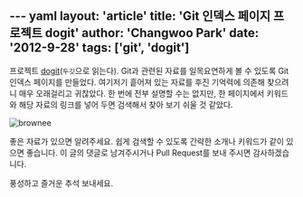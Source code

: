 --- yaml
layout: 'article'
title: 'Git 인덱스 페이지 프로젝트 dogit'
author: 'Changwoo Park'
date: '2012-9-28'
tags: ['git', 'dogit']
---

프로젝트 [dogit][](`두깃`으로 읽는다). Git과 관련된 자료를 일목요연하게 볼 수 있도록 Git 인덱스 페이지를 만들었다. 여기저기 흩어져 있는 자료를 후진 기억력에 의존해 찾으려니 매우 오래걸리고 귀찮았다. 한 번에 전부 설명할 수는 없지만, 한 페이지에서 키워드와 해당 자료의 링크를 넣어 두면 검색해서 찾아 보기 쉬울 것 같았다.

![brownee](/articles/2012/dogit/index-html.png)

좋은 자료가 있으면 알려주세요. 쉽게 검색할 수 있도록 간략한 소개나 키워드가 같이 있으면 좋습니다. 이 글의 댓글로 남겨주시거나 Pull Request를 보내 주시면 감사하겠습니다.

풍성하고 즐거운 추석 보내세요.

[dogit]: http://dogfeet.github.io/dogit
